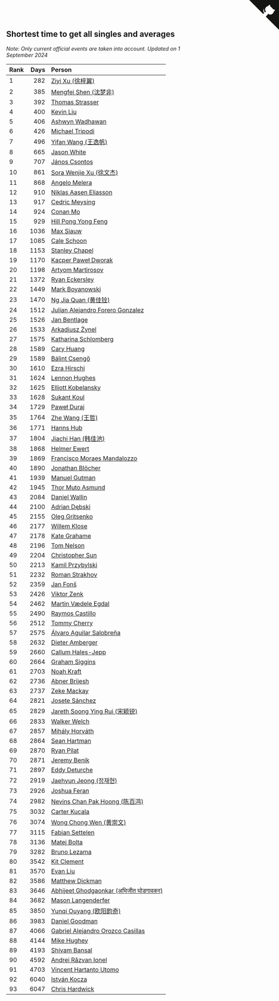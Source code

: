 ## Shortest time to get all singles and averages

*Note: Only current official events are taken into account.*
*Updated on  1 September 2024*

| Rank | Days | Person |
| :--- | ---: | :--- |
| 1 | 282 | [Ziyi Xu (徐梓翼)](https://www.worldcubeassociation.org/persons/2023XUZI01) |
| 2 | 385 | [Mengfei Shen (沈梦非)](https://www.worldcubeassociation.org/persons/2018SHEN07) |
| 3 | 392 | [Thomas Strasser](https://www.worldcubeassociation.org/persons/2022STRA10) |
| 4 | 400 | [Kevin Liu](https://www.worldcubeassociation.org/persons/2023LIUK02) |
| 5 | 406 | [Ashwyn Wadhawan](https://www.worldcubeassociation.org/persons/2022WADH02) |
| 6 | 426 | [Michael Tripodi](https://www.worldcubeassociation.org/persons/2021TRIP01) |
| 7 | 496 | [Yifan Wang (王逸帆)](https://www.worldcubeassociation.org/persons/2017WANY29) |
| 8 | 665 | [Jason White](https://www.worldcubeassociation.org/persons/2016WHIT16) |
| 9 | 707 | [János Csontos](https://www.worldcubeassociation.org/persons/2022CSON01) |
| 10 | 861 | [Sora Wenjie Xu (徐文杰)](https://www.worldcubeassociation.org/persons/2016XUWE02) |
| 11 | 868 | [Angelo Melera](https://www.worldcubeassociation.org/persons/2022MELE01) |
| 12 | 910 | [Niklas Aasen Eliasson](https://www.worldcubeassociation.org/persons/2021ELIA01) |
| 13 | 917 | [Cedric Meysing](https://www.worldcubeassociation.org/persons/2017MEYS02) |
| 14 | 924 | [Conan Mo](https://www.worldcubeassociation.org/persons/2020MOCO01) |
| 15 | 929 | [Hill Pong Yong Feng](https://www.worldcubeassociation.org/persons/2017FENG10) |
| 16 | 1036 | [Max Siauw](https://www.worldcubeassociation.org/persons/2017SIAU02) |
| 17 | 1085 | [Cale Schoon](https://www.worldcubeassociation.org/persons/2014SCHO02) |
| 18 | 1153 | [Stanley Chapel](https://www.worldcubeassociation.org/persons/2016CHAP04) |
| 19 | 1170 | [Kacper Paweł Dworak](https://www.worldcubeassociation.org/persons/2020DWOR01) |
| 20 | 1198 | [Artyom Martirosov](https://www.worldcubeassociation.org/persons/2016MART29) |
| 21 | 1372 | [Ryan Eckersley](https://www.worldcubeassociation.org/persons/2019ECKE02) |
| 22 | 1449 | [Mark Boyanowski](https://www.worldcubeassociation.org/persons/2014BOYA01) |
| 23 | 1470 | [Ng Jia Quan (黄佳铨)](https://www.worldcubeassociation.org/persons/2015QUAN03) |
| 24 | 1512 | [Julian Alejandro Forero Gonzalez](https://www.worldcubeassociation.org/persons/2018GONZ30) |
| 25 | 1526 | [Jan Bentlage](https://www.worldcubeassociation.org/persons/2010BENT01) |
| 26 | 1533 | [Arkadiusz Żynel](https://www.worldcubeassociation.org/persons/2018ZYNE01) |
| 27 | 1575 | [Katharina Schlomberg](https://www.worldcubeassociation.org/persons/2020SCHL01) |
| 28 | 1589 | [Cary Huang](https://www.worldcubeassociation.org/persons/2015HUAN48) |
| 29 | 1589 | [Bálint Csengő](https://www.worldcubeassociation.org/persons/2019CSEN01) |
| 30 | 1610 | [Ezra Hirschi](https://www.worldcubeassociation.org/persons/2019HIRS01) |
| 31 | 1624 | [Lennon Hughes](https://www.worldcubeassociation.org/persons/2017HUGH04) |
| 32 | 1625 | [Elliott Kobelansky](https://www.worldcubeassociation.org/persons/2019KOBE03) |
| 33 | 1628 | [Sukant Koul](https://www.worldcubeassociation.org/persons/2014KOUL01) |
| 34 | 1729 | [Paweł Duraj](https://www.worldcubeassociation.org/persons/2016DURA09) |
| 35 | 1764 | [Zhe Wang (王哲)](https://www.worldcubeassociation.org/persons/2019WANZ21) |
| 36 | 1771 | [Hanns Hub](https://www.worldcubeassociation.org/persons/2013HUBH01) |
| 37 | 1804 | [Jiachi Han (韩佳池)](https://www.worldcubeassociation.org/persons/2014HANJ02) |
| 38 | 1868 | [Helmer Ewert](https://www.worldcubeassociation.org/persons/2015EWER01) |
| 39 | 1869 | [Francisco Moraes Mandalozzo](https://www.worldcubeassociation.org/persons/2017MAND13) |
| 40 | 1890 | [Jonathan Blöcher](https://www.worldcubeassociation.org/persons/2018BLOC01) |
| 41 | 1939 | [Manuel Gutman](https://www.worldcubeassociation.org/persons/2017GUTM01) |
| 42 | 1945 | [Thor Muto Asmund](https://www.worldcubeassociation.org/persons/2017ASMU01) |
| 43 | 2084 | [Daniel Wallin](https://www.worldcubeassociation.org/persons/2013WALL03) |
| 44 | 2100 | [Adrian Dębski](https://www.worldcubeassociation.org/persons/2017DEBS01) |
| 45 | 2155 | [Oleg Gritsenko](https://www.worldcubeassociation.org/persons/2011GRIT01) |
| 46 | 2177 | [Willem Klose](https://www.worldcubeassociation.org/persons/2017KLOS01) |
| 47 | 2178 | [Kate Grahame](https://www.worldcubeassociation.org/persons/2018GRAH05) |
| 48 | 2196 | [Tom Nelson](https://www.worldcubeassociation.org/persons/2013NELS01) |
| 49 | 2204 | [Christopher Sun](https://www.worldcubeassociation.org/persons/2017SUNC02) |
| 50 | 2213 | [Kamil Przybylski](https://www.worldcubeassociation.org/persons/2016PRZY01) |
| 51 | 2232 | [Roman Strakhov](https://www.worldcubeassociation.org/persons/2012STRA02) |
| 52 | 2359 | [Jan Fonš](https://www.worldcubeassociation.org/persons/2017FONS04) |
| 53 | 2426 | [Viktor Zenk](https://www.worldcubeassociation.org/persons/2016ZENK01) |
| 54 | 2462 | [Martin Vædele Egdal](https://www.worldcubeassociation.org/persons/2013EGDA02) |
| 55 | 2490 | [Raymos Castillo](https://www.worldcubeassociation.org/persons/2017CAST41) |
| 56 | 2512 | [Tommy Cherry](https://www.worldcubeassociation.org/persons/2015CHER07) |
| 57 | 2575 | [Álvaro Aguilar Salobreña](https://www.worldcubeassociation.org/persons/2015SALO01) |
| 58 | 2632 | [Dieter Amberger](https://www.worldcubeassociation.org/persons/2016AMBE02) |
| 59 | 2660 | [Callum Hales-Jepp](https://www.worldcubeassociation.org/persons/2012HALE01) |
| 60 | 2664 | [Graham Siggins](https://www.worldcubeassociation.org/persons/2016SIGG01) |
| 61 | 2703 | [Noah Kraft](https://www.worldcubeassociation.org/persons/2016KRAF01) |
| 62 | 2736 | [Abner Brijesh](https://www.worldcubeassociation.org/persons/2016BRIJ01) |
| 63 | 2737 | [Zeke Mackay](https://www.worldcubeassociation.org/persons/2015MACK06) |
| 64 | 2821 | [Josete Sánchez](https://www.worldcubeassociation.org/persons/2015SANC18) |
| 65 | 2829 | [Jareth Soong Ying Rui (宋颖锐)](https://www.worldcubeassociation.org/persons/2016SOON01) |
| 66 | 2833 | [Walker Welch](https://www.worldcubeassociation.org/persons/2011WELC01) |
| 67 | 2857 | [Mihály Horváth](https://www.worldcubeassociation.org/persons/2016HORV04) |
| 68 | 2864 | [Sean Hartman](https://www.worldcubeassociation.org/persons/2016HART02) |
| 69 | 2870 | [Ryan Pilat](https://www.worldcubeassociation.org/persons/2016PILA03) |
| 70 | 2871 | [Jeremy Benik](https://www.worldcubeassociation.org/persons/2016BENI05) |
| 71 | 2897 | [Eddy Deturche](https://www.worldcubeassociation.org/persons/2014DETU01) |
| 72 | 2919 | [Jaehyun Jeong (정재현)](https://www.worldcubeassociation.org/persons/2016JEON02) |
| 73 | 2926 | [Joshua Feran](https://www.worldcubeassociation.org/persons/2011FERA01) |
| 74 | 2982 | [Nevins Chan Pak Hoong (陈百鸿)](https://www.worldcubeassociation.org/persons/2010CHAN20) |
| 75 | 3032 | [Carter Kucala](https://www.worldcubeassociation.org/persons/2015KUCA01) |
| 76 | 3074 | [Wong Chong Wen (黄崇文)](https://www.worldcubeassociation.org/persons/2014WENW01) |
| 77 | 3115 | [Fabian Settelen](https://www.worldcubeassociation.org/persons/2015SETT01) |
| 78 | 3136 | [Matej Bolta](https://www.worldcubeassociation.org/persons/2015BOLT01) |
| 79 | 3282 | [Bruno Lezama](https://www.worldcubeassociation.org/persons/2014LEZA02) |
| 80 | 3542 | [Kit Clement](https://www.worldcubeassociation.org/persons/2008CLEM01) |
| 81 | 3570 | [Evan Liu](https://www.worldcubeassociation.org/persons/2009LIUE01) |
| 82 | 3586 | [Matthew Dickman](https://www.worldcubeassociation.org/persons/2013DICK01) |
| 83 | 3646 | [Abhijeet Ghodgaonkar (अभिजीत घोडगावकर)](https://www.worldcubeassociation.org/persons/2013GHOD01) |
| 84 | 3682 | [Mason Langenderfer](https://www.worldcubeassociation.org/persons/2013LANG03) |
| 85 | 3850 | [Yunqi Ouyang (欧阳韵奇)](https://www.worldcubeassociation.org/persons/2007YUNQ01) |
| 86 | 3983 | [Daniel Goodman](https://www.worldcubeassociation.org/persons/2013GOOD01) |
| 87 | 4066 | [Gabriel Alejandro Orozco Casillas](https://www.worldcubeassociation.org/persons/2008CASI01) |
| 88 | 4144 | [Mike Hughey](https://www.worldcubeassociation.org/persons/2007HUGH01) |
| 89 | 4193 | [Shivam Bansal](https://www.worldcubeassociation.org/persons/2011BANS02) |
| 90 | 4592 | [Andrei Răzvan Ionel](https://www.worldcubeassociation.org/persons/2012IONE01) |
| 91 | 4703 | [Vincent Hartanto Utomo](https://www.worldcubeassociation.org/persons/2010UTOM01) |
| 92 | 6040 | [István Kocza](https://www.worldcubeassociation.org/persons/2005KOCZ01) |
| 93 | 6047 | [Chris Hardwick](https://www.worldcubeassociation.org/persons/2003HARD01) |


<a href="https://github.com/JustinTimeCuber/wca_statistics" class="github-corner" aria-label="View source on Github"><svg width="80" height="80" viewBox="0 0 250 250" style="fill:#151513; color:#fff; position: absolute; top: 0; border: 0; right: 0;" aria-hidden="true"><path d="M0,0 L115,115 L130,115 L142,142 L250,250 L250,0 Z"></path><path d="M128.3,109.0 C113.8,99.7 119.0,89.6 119.0,89.6 C122.0,82.7 120.5,78.6 120.5,78.6 C119.2,72.0 123.4,76.3 123.4,76.3 C127.3,80.9 125.5,87.3 125.5,87.3 C122.9,97.6 130.6,101.9 134.4,103.2" fill="currentColor" style="transform-origin: 130px 106px;" class="octo-arm"></path><path d="M115.0,115.0 C114.9,115.1 118.7,116.5 119.8,115.4 L133.7,101.6 C136.9,99.2 139.9,98.4 142.2,98.6 C133.8,88.0 127.5,74.4 143.8,58.0 C148.5,53.4 154.0,51.2 159.7,51.0 C160.3,49.4 163.2,43.6 171.4,40.1 C171.4,40.1 176.1,42.5 178.8,56.2 C183.1,58.6 187.2,61.8 190.9,65.4 C194.5,69.0 197.7,73.2 200.1,77.6 C213.8,80.2 216.3,84.9 216.3,84.9 C212.7,93.1 206.9,96.0 205.4,96.6 C205.1,102.4 203.0,107.8 198.3,112.5 C181.9,128.9 168.3,122.5 157.7,114.1 C157.9,116.9 156.7,120.9 152.7,124.9 L141.0,136.5 C139.8,137.7 141.6,141.9 141.8,141.8 Z" fill="currentColor" class="octo-body"></path></svg></a><style>.github-corner:hover .octo-arm{animation:octocat-wave 560ms ease-in-out}@keyframes octocat-wave{0%,100%{transform:rotate(0)}20%,60%{transform:rotate(-25deg)}40%,80%{transform:rotate(10deg)}}@media (max-width:500px){.github-corner:hover .octo-arm{animation:none}.github-corner .octo-arm{animation:octocat-wave 560ms ease-in-out}}</style>
